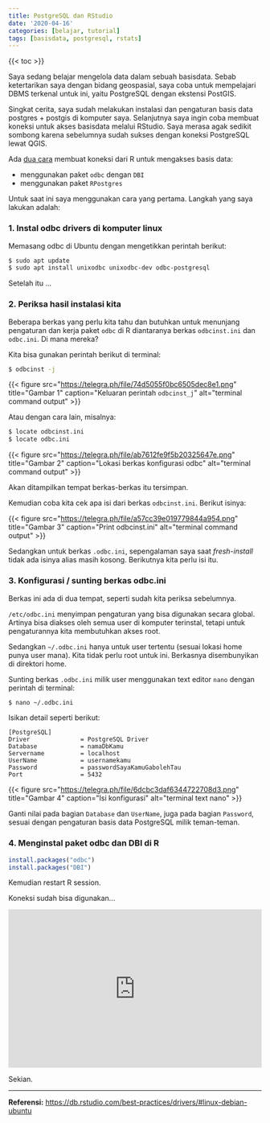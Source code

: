 ```yaml
---
title: PostgreSQL dan RStudio
date: '2020-04-16'
categories: [belajar, tutorial]
tags: [basisdata, postgresql, rstats]
---
```

{{< toc >}}

Saya sedang belajar mengelola data dalam sebuah basisdata. Sebab ketertarikan saya dengan bidang geospasial, saya coba untuk mempelajari DBMS terkenal untuk ini, yaitu PostgreSQL dengan ekstensi PostGIS.

Singkat cerita, saya sudah melakukan instalasi dan pengaturan basis data postgres + postgis di komputer saya. Selanjutnya saya ingin coba membuat koneksi untuk akses basisdata melalui RStudio. Saya merasa agak sedikit sombong karena sebelumnya sudah sukses dengan koneksi PostgreSQL lewat QGIS.

Ada [dua cara](https://db.rstudio.com/databases/postgresql/) membuat koneksi dari R untuk mengakses basis data:

- menggunakan paket `odbc` dengan `DBI`
- menggunakan paket `RPostgres`

Untuk saat ini saya menggunakan cara yang pertama. Langkah yang saya lakukan adalah:

### 1. Instal odbc drivers di komputer linux

Memasang odbc di Ubuntu dengan mengetikkan perintah berikut:

```bash
$ sudo apt update 
$ sudo apt install unixodbc unixodbc-dev odbc-postgresql
```

Setelah itu ...

### 2. Periksa hasil instalasi kita

Beberapa berkas yang perlu kita tahu dan butuhkan untuk menunjang pengaturan dan kerja paket `odbc` di R diantaranya berkas `odbcinst.ini` dan `odbc.ini`. Di mana mereka?

Kita bisa gunakan perintah berikut di terminal:

```bash
$ odbcinst -j
```

{{< figure src="https://telegra.ph/file/74d5055f0bc6505dec8e1.png" title="Gambar 1" caption="Keluaran perintah `odbcinst_j`" alt="terminal command output" >}}

Atau dengan cara lain, misalnya:

```bash
$ locate odbcinst.ini
$ locate odbc.ini
```

{{< figure src="https://telegra.ph/file/ab7612fe9f5b20325647e.png" title="Gambar 2" caption="Lokasi berkas konfigurasi odbc" alt="terminal command output" >}}

Akan ditampilkan tempat berkas-berkas itu tersimpan.

Kemudian coba kita cek apa isi dari berkas `odbcinst.ini`. Berikut isinya:

{{< figure src="https://telegra.ph/file/a57cc39e019779844a954.png" title="Gambar 3" caption="Print odbcinst.ini" alt="terminal command output" >}}

Sedangkan untuk berkas `.odbc.ini`, sepengalaman saya saat _fresh-install_ tidak ada isinya alias masih kosong. Berikutnya kita perlu isi itu.

### 3. Konfigurasi / sunting berkas odbc.ini

Berkas ini ada di dua tempat, seperti sudah kita periksa sebelumnya.

`/etc/odbc.ini` menyimpan pengaturan yang bisa digunakan secara global. Artinya bisa diakses oleh semua user di komputer terinstal, tetapi untuk pengaturannya kita membutuhkan akses root.

Sedangkan `~/.odbc.ini` hanya untuk user tertentu (sesuai lokasi home punya user mana). Kita tidak perlu root untuk ini. Berkasnya disembunyikan di direktori home.

Sunting berkas `.odbc.ini` milik user menggunakan text editor `nano` dengan perintah di terminal:

```bash
$ nano ~/.odbc.ini
```

Isikan detail seperti berikut:

```
[PostgreSQL]
Driver              = PostgreSQL Driver
Database            = namaDbKamu
Servername          = localhost
UserName            = usernamekamu
Password            = passwordSayaKamuGabolehTau
Port                = 5432
```

{{< figure src="https://telegra.ph/file/6dcbc3daf6344722708d3.png" title="Gambar 4" caption="Isi konfigurasi" alt="terminal text nano" >}}

Ganti nilai pada bagian `Database` dan `UserName`, juga pada bagian `Password`, sesuai dengan pengaturan basis data PostgreSQL milik teman-teman.

### 4. Menginstal paket odbc dan DBI di R

```r
install.packages("odbc")
install.packages("DBI")
```

Kemudian restart R session.

Koneksi sudah bisa digunakan...

<iframe width="100%" height="315" src="https://www.youtube.com/embed/z5tZ1C9SVyo" frameborder="0" allow="accelerometer; autoplay; encrypted-media; gyroscope; picture-in-picture" allowfullscreen></iframe>

Sekian.

-----

**Referensi:** https://db.rstudio.com/best-practices/drivers/#linux-debian-ubuntu
